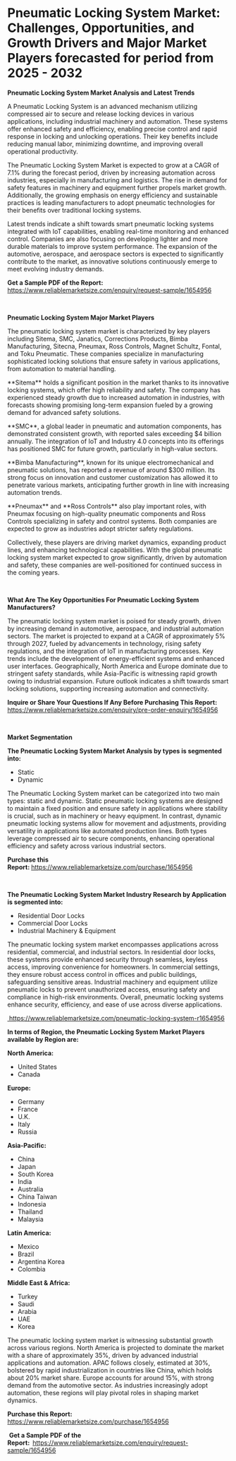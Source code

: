 <p><h1>Pneumatic Locking System Market: Challenges, Opportunities, and Growth Drivers and Major Market Players forecasted for period from 2025 - 2032</h1></p><p><strong>Pneumatic Locking System Market Analysis and Latest Trends</strong></p>
<p><p>A Pneumatic Locking System is an advanced mechanism utilizing compressed air to secure and release locking devices in various applications, including industrial machinery and automation. These systems offer enhanced safety and efficiency, enabling precise control and rapid response in locking and unlocking operations. Their key benefits include reducing manual labor, minimizing downtime, and improving overall operational productivity.</p><p>The Pneumatic Locking System Market is expected to grow at a CAGR of 7.1% during the forecast period, driven by increasing automation across industries, especially in manufacturing and logistics. The rise in demand for safety features in machinery and equipment further propels market growth. Additionally, the growing emphasis on energy efficiency and sustainable practices is leading manufacturers to adopt pneumatic technologies for their benefits over traditional locking systems.</p><p>Latest trends indicate a shift towards smart pneumatic locking systems integrated with IoT capabilities, enabling real-time monitoring and enhanced control. Companies are also focusing on developing lighter and more durable materials to improve system performance. The expansion of the automotive, aerospace, and aerospace sectors is expected to significantly contribute to the market, as innovative solutions continuously emerge to meet evolving industry demands.</p></p>
<p><strong>Get a Sample PDF of the Report:&nbsp;</strong> <a href="https://www.reliablemarketsize.com/enquiry/request-sample/1654956?utm_campaign=2008&utm_medium=2&utm_source=Github&utm_content=ia&utm_term=18042025&utm_id=pneumatic-locking-system">https://www.reliablemarketsize.com/enquiry/request-sample/1654956</a></p>
<p>&nbsp;</p>
<p><strong>Pneumatic Locking System Major Market Players</strong></p>
<p><p>The pneumatic locking system market is characterized by key players including Sitema, SMC, Janatics, Corrections Products, Bimba Manufacturing, Sitecna, Pneumax, Ross Controls, Magnet Schultz, Fontal, and Toku Pneumatic. These companies specialize in manufacturing sophisticated locking solutions that ensure safety in various applications, from automation to material handling.</p><p>**Sitema** holds a significant position in the market thanks to its innovative locking systems, which offer high reliability and safety. The company has experienced steady growth due to increased automation in industries, with forecasts showing promising long-term expansion fueled by a growing demand for advanced safety solutions.</p><p>**SMC**, a global leader in pneumatic and automation components, has demonstrated consistent growth, with reported sales exceeding $4 billion annually. The integration of IoT and Industry 4.0 concepts into its offerings has positioned SMC for future growth, particularly in high-value sectors.</p><p>**Bimba Manufacturing**, known for its unique electromechanical and pneumatic solutions, has reported a revenue of around $300 million. Its strong focus on innovation and customer customization has allowed it to penetrate various markets, anticipating further growth in line with increasing automation trends.</p><p>**Pneumax** and **Ross Controls** also play important roles, with Pneumax focusing on high-quality pneumatic components and Ross Controls specializing in safety and control systems. Both companies are expected to grow as industries adopt stricter safety regulations.</p><p>Collectively, these players are driving market dynamics, expanding product lines, and enhancing technological capabilities. With the global pneumatic locking system market expected to grow significantly, driven by automation and safety, these companies are well-positioned for continued success in the coming years.</p></p>
<p>&nbsp;</p>
<p><strong>What Are The Key Opportunities For Pneumatic Locking System Manufacturers?</strong></p>
<p><p>The pneumatic locking system market is poised for steady growth, driven by increasing demand in automotive, aerospace, and industrial automation sectors. The market is projected to expand at a CAGR of approximately 5% through 2027, fueled by advancements in technology, rising safety regulations, and the integration of IoT in manufacturing processes. Key trends include the development of energy-efficient systems and enhanced user interfaces. Geographically, North America and Europe dominate due to stringent safety standards, while Asia-Pacific is witnessing rapid growth owing to industrial expansion. Future outlook indicates a shift towards smart locking solutions, supporting increasing automation and connectivity.</p></p>
<p><strong>Inquire or Share Your Questions If Any Before Purchasing This Report:</strong> <a href="https://www.reliablemarketsize.com/enquiry/pre-order-enquiry/1654956?utm_campaign=2008&utm_medium=2&utm_source=Github&utm_content=ia&utm_term=18042025&utm_id=pneumatic-locking-system">https://www.reliablemarketsize.com/enquiry/pre-order-enquiry/1654956</a></p>
<p>&nbsp;</p>
<p><strong>Market Segmentation</strong></p>
<p><strong>The Pneumatic Locking System Market Analysis by types is segmented into:</strong></p>
<p><ul><li>Static</li><li>Dynamic</li></ul></p>
<p><p>The Pneumatic Locking System market can be categorized into two main types: static and dynamic. Static pneumatic locking systems are designed to maintain a fixed position and ensure safety in applications where stability is crucial, such as in machinery or heavy equipment. In contrast, dynamic pneumatic locking systems allow for movement and adjustments, providing versatility in applications like automated production lines. Both types leverage compressed air to secure components, enhancing operational efficiency and safety across various industrial sectors.</p></p>
<p><strong>Purchase this Report:&nbsp;</strong><a href="https://www.reliablemarketsize.com/purchase/1654956?utm_campaign=2008&utm_medium=2&utm_source=Github&utm_content=ia&utm_term=18042025&utm_id=pneumatic-locking-system">https://www.reliablemarketsize.com/purchase/1654956</a></p>
<p>&nbsp;</p>
<p><strong>The Pneumatic Locking System Market Industry Research by Application is segmented into:</strong></p>
<p><ul><li>Residential Door Locks</li><li>Commercial Door Locks</li><li>Industrial Machinery & Equipment</li></ul></p>
<p><p>The pneumatic locking system market encompasses applications across residential, commercial, and industrial sectors. In residential door locks, these systems provide enhanced security through seamless, keyless access, improving convenience for homeowners. In commercial settings, they ensure robust access control in offices and public buildings, safeguarding sensitive areas. Industrial machinery and equipment utilize pneumatic locks to prevent unauthorized access, ensuring safety and compliance in high-risk environments. Overall, pneumatic locking systems enhance security, efficiency, and ease of use across diverse applications.</p></p>
<p><a href="https://www.reliablemarketsize.com/pneumatic-locking-system-r1654956?utm_campaign=2008&utm_medium=2&utm_source=Github&utm_content=ia&utm_term=18042025&utm_id=pneumatic-locking-system">&nbsp;https://www.reliablemarketsize.com/pneumatic-locking-system-r1654956</a></p>
<p><strong>In terms of Region, the Pneumatic Locking System Market Players available by Region are:</strong></p>
<p>
    <p> <strong> North America: </strong>
        <ul>
            <li>United States</li>
            <li>Canada</li>
        </ul>
        </p> 
    <p> <strong> Europe: </strong>
        <ul>
            <li>Germany</li>
            <li>France</li>
            <li>U.K.</li>
            <li>Italy</li>
            <li>Russia</li>
        </ul>
        </p> 
    <p> <strong> Asia-Pacific: </strong>
        <ul>
            <li>China</li>
            <li>Japan</li>
            <li>South Korea</li>
            <li>India</li>
            <li>Australia</li>
            <li>China Taiwan</li>
            <li>Indonesia</li>
            <li>Thailand</li>
            <li>Malaysia</li>
        </ul>
        </p> 
    <p> <strong> Latin America: </strong>
        <ul>
            <li>Mexico</li>
            <li>Brazil</li>
            <li>Argentina Korea</li>
            <li>Colombia</li>
        </ul>
        </p> 
    <p> <strong> Middle East & Africa: </strong>
        <ul>
            <li>Turkey</li>
            <li>Saudi</li>
            <li>Arabia</li>
            <li>UAE</li>
            <li>Korea</li>
        </ul>
    </p>
    </p>
<p><p>The pneumatic locking system market is witnessing substantial growth across various regions. North America is projected to dominate the market with a share of approximately 35%, driven by advanced industrial applications and automation. APAC follows closely, estimated at 30%, bolstered by rapid industrialization in countries like China, which holds about 20% market share. Europe accounts for around 15%, with strong demand from the automotive sector. As industries increasingly adopt automation, these regions will play pivotal roles in shaping market dynamics.</p></p>
<p><strong>Purchase this Report: </strong><a href="https://www.reliablemarketsize.com/purchase/1654956?utm_campaign=2008&utm_medium=2&utm_source=Github&utm_content=ia&utm_term=18042025&utm_id=pneumatic-locking-system">https://www.reliablemarketsize.com/purchase/1654956</a></p>
<p>&nbsp;<strong>Get a Sample PDF of the Report:&nbsp;&nbsp;</strong><a href="https://www.reliablemarketsize.com/enquiry/request-sample/1654956?utm_campaign=2008&utm_medium=2&utm_source=Github&utm_content=ia&utm_term=18042025&utm_id=pneumatic-locking-system">https://www.reliablemarketsize.com/enquiry/request-sample/1654956</a></p>
<p><strong></strong></p>
<p><p></p><p></p><p></p></p>